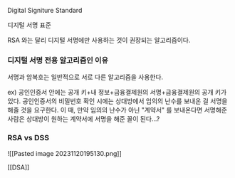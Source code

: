 Digital Signiture Standard

디지털 서명 표준

RSA 와는 달리 디지털 서명에만 사용하는 것이 권장되는 알고리즘이다.

### 디지털 서명 전용 알고리즘인 이유
서명과 암복호는 일반적으로 서로 다른 알고리즘을 사용한다.

ex) 공인인증서 안에는 공개 키+내 정보+금융결제원의 서명+금융결제원의 공개 키가 있다.
공인인증서의 비밀번호 확인 시에는
상대방에서 임의의 난수를 보내온 걸 서명을 해줄 것을 요구한다.
이 때, 만약 임의의 난수가 아닌 "계약서" 를 보내온다면
서명해준 사람은 상대방이 원하는 계약서에 서명을 해준 꼴이 된다...?
### RSA vs DSS
![[Pasted image 20231120195130.png]]

[[DSA]]
